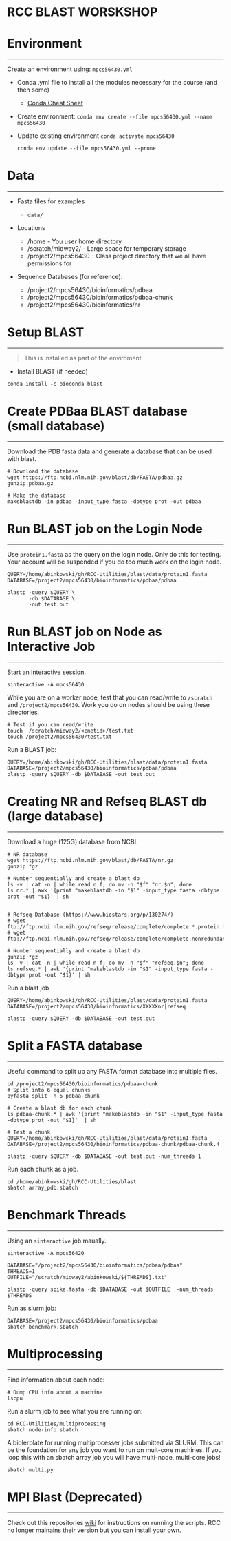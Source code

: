 # RCC BLAST WORSKSHOP


# Environment
----------------------------------------------------------------

Create an environment using: `mpcs56430.yml`

* Conda .yml file to install all the modules necessary for the course (and then some)
  - [Conda Cheat Sheet](https://docs.conda.io/projects/conda/en/latest/_downloads/843d9e0198f2a193a3484886fa28163c/conda-cheatsheet.pdf)

* Create environment: `conda env create --file mpcs56430.yml --name mpcs56430`
* Update existing environment
  `conda activate mpcs56430`
  
  `conda env update --file mpcs56430.yml --prune`

# Data
----------------------------------------------------------------

* Fasta files for examples
  - `data/`

* Locations
  - /home - You user home directory
  - /scratch/midway2/ - Large space for temporary storage
  - /project2/mpcs56430 - Class project directory that we all have permissions for

* Sequence Databases (for reference):
  - /project2/mpcs56430/bioinformatics/pdbaa
  - /project2/mpcs56430/bioinformatics/pdbaa-chunk
  - /project2/mpcs56430/bioinformatics/nr 


# Setup BLAST
----------------------------------------------------------------

> This is installed as part of the enviroment

* Install BLAST (if needed)
```
conda install -c bioconda blast 
```

# Create PDBaa BLAST database (small database)
----------------------------------------------------------------

Download the PDB fasta data and generate a database that can be
used with blast.

```
# Download the database
wget https://ftp.ncbi.nlm.nih.gov/blast/db/FASTA/pdbaa.gz
gunzip pdbaa.gz

# Make the database
makeblastdb -in pdbaa -input_type fasta -dbtype prot -out pdbaa
```

# Run BLAST job on the Login Node
----------------------------------------------------------------

Use `protein1.fasta` as the query on the login node. Only do this for testing.
Your account will be suspended if you do too much work on the login node.

```
QUERY=/home/abinkowski/gh/RCC-Utilities/blast/data/protein1.fasta
DATABASE=/project2/mpcs56430/bioinformatics/pdbaa/pdbaa

blastp -query $QUERY \
       -db $DATABASE \
       -out test.out
```

# Run BLAST job on Node as Interactive Job
----------------------------------------------------------------

Start an interactive session.
```
sinteractive -A mpcs56430
```

While you are on a worker node, test that you can read/write 
to `/scratch` and `/project2/mpcs56430`. Work you do on nodes
should be using these directories.

```
# Test if you can read/write
touch  /scratch/midway2/<cnetid>/test.txt
touch /project2/mpcs56430/test.txt
```

Run a BLAST job:
```
QUERY=/home/abinkowski/gh/RCC-Utilities/blast/data/protein1.fasta
DATABASE=/project2/mpcs56430/bioinformatics/pdbaa/pdbaa
blastp -query $QUERY -db $DATABASE -out test.out
```

# Creating NR and Refseq BLAST db (large database)
----------------------------------------------------------------

Download a huge (125G) database from NCBI.

```
# NR database
wget https://ftp.ncbi.nlm.nih.gov/blast/db/FASTA/nr.gz
gunzip *gz

# Number sequentially and create a blast db
ls -v | cat -n | while read n f; do mv -n "$f" "nr.$n"; done 
ls nr.* | awk '{print "makeblastdb -in "$1" -input_type fasta -dbtype prot -out "$1}' | sh


# Refseq Database (https://www.biostars.org/p/130274/)
# wget ftp://ftp.ncbi.nlm.nih.gov/refseq/release/complete/complete.*.protein.faa.gz
# wget ftp://ftp.ncbi.nlm.nih.gov/refseq/release/complete/complete.nonredundant_protein.*.protein.faa.gz
```

```
# Number sequentially and create a blast db
gunzip *gz
ls -v | cat -n | while read n f; do mv -n "$f" "refseq.$n"; done 
ls refseq.* | awk '{print "makeblastdb -in "$1" -input_type fasta -dbtype prot -out "$1}' | sh
```

Run a blast job
```
QUERY=/home/abinkowski/gh/RCC-Utilities/blast/data/protein1.fasta
DATABASE=/project2/mpcs56430/bioinformatics/XXXXXnr|refseq

blastp -query $QUERY -db $DATABASE -out test.out
```

# Split a FASTA database
----------------------------------------------------------------

Useful command to split up any FASTA format database into multiple files.

```
cd /project2/mpcs56430/bioinformatics/pdbaa-chunk
# Split into 6 equal chunks
pyfasta split -n 6 pdbaa-chunk 

# Create a blast db for each chunk
ls pdbaa-chunk.* | awk '{print "makeblastdb -in "$1" -input_type fasta -dbtype prot -out "$1}'  | sh

# Test a chunk
QUERY=/home/abinkowski/gh/RCC-Utilities/blast/data/protein1.fasta
DATABASE=/project2/mpcs56430/bioinformatics/pdbaa-chunk/pdbaa-chunk.4

blastp -query $QUERY -db $DATABASE -out test.out -num_threads 1
```

Run each chunk as a job.
```
cd /home/abinkowski/gh/RCC-Utilities/blast
sbatch array_pdb.sbatch
```

# Benchmark Threads
----------------------------------------------------------------

Using an `sinteractive` job maually.
```
sinteractive -A mpcs56420

DATABASE="/project2/mpcs56430/bioinformatics/pdbaa/pdbaa"
THREADS=1
OUTFILE="/scratch/midway2/abinkowski/${THREADS}.txt"

blastp -query spike.fasta -db $DATABASE -out $OUTFILE  -num_threads $THREADS
```

Run as slurm job:
```
DATABASE=/project2/mpcs56430/bioinformatics/pdbaa
sbatch benchmark.sbatch 
```

# Multiprocessing
----------------------------------------------------------------

Find information about each node:

```
# Dump CPU info about a machine
lscpu
```

Run a slurm job to see what you are running on:
```
cd RCC-Utilities/multiprocessing
sbatch node-info.sbatch
```

A biolerplate for running multiprocesser jobs submitted via 
SLURM. This can be the foundation for any job you want to run
on mult-core machines. If you loop this with an sbatch array job
you will have multi-node, multi-core jobs!

```
sbatch multi.py 

```


# MPI Blast (Deprecated)
----------------------------------------------------------------

Check out this repositories [wiki](https://github.com/uchicago-bio/RCC-Utilities/wiki) for
instructions on running the scripts. RCC no longer mainains their 
version but you can install your own.

